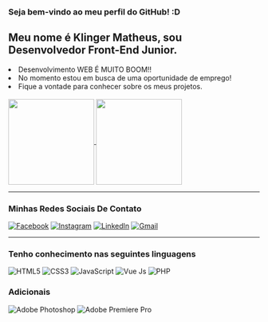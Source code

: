 <div class="container">
  <h3>Seja bem-vindo ao meu perfil do GitHub! :D</h3>
 
  <h2>Meu nome é <b>Klinger Matheus</b>, sou <b>Desenvolvedor Front-End Junior</b>.</h2>
  <li>Desenvolvimento WEB É MUITO BOOM!!</li>
  <li>No momento estou em busca de uma oportunidade de emprego!</li>
  <li>Fique a vontade para conhecer sobre os meus projetos.</li>
  
  <br />
  
  <a href="https://github.com/KlingerMatheus" target="blank">
    <img align="center" height="172em" src="https://github-readme-stats.vercel.app/api/top-langs/?username=KlingerMatheus&layout=compact&theme=radical&custom_title=Minhas%20Linguagens%20Favoritas%20:)" />
    <img align="center" height="172em" src="https://github-readme-stats.vercel.app/api?username=KlingerMatheus&show_icons=true&theme=radical&hide_rank=false&custom_title=Como%20Estou%20Indo?%20¬¬" />
  </a>
  
  <hr />
  
  <div style="display: inline_block;">
    <h3>Minhas Redes Sociais De Contato</h3>
   <a href="https://www.facebook.com/klinger.matheus" target="blank"><img src="https://img.shields.io/badge/Facebook-1877F2?style=for-the-badge&logo=facebook&logoColor=white" alt="Facebook"/></a>
    <a href="https://www.instagram.com/klinger_matheus/" target="blank"><img src="https://img.shields.io/badge/Instagram-E4405F?style=for-the-badge&logo=instagram&logoColor=white" alt="Instagram" /></a>
    <a href="https://www.linkedin.com/in/klinger-matheus/" target="blank"><img src="https://img.shields.io/badge/LinkedIn-0077B5?style=for-the-badge&logo=linkedin&logoColor=white" alt="LinkedIn" /></a>
    <a href="mailto:kger.matheus@gmail.com" target="blank"><img src="https://img.shields.io/badge/Gmail-D14836?style=for-the-badge&logo=gmail&logoColor=white" alt="Gmail" /></a>
 </div>
  
  <hr />
  
  <div>
    <h3>Tenho conhecimento nas seguintes linguagens</h3>
    <img src="https://img.shields.io/badge/HTML5-E34F26?style=for-the-badge&logo=html5&logoColor=white" alt="HTML5" />
    <img src="https://img.shields.io/badge/CSS3-1572B6?style=for-the-badge&logo=css3&logoColor=white" alt="CSS3" />
    <img src="https://img.shields.io/badge/JavaScript-F7DF1E?style=for-the-badge&logo=javascript&logoColor=black" alt="JavaScript" />
    <img src="https://img.shields.io/badge/Vue.js-35495E?style=for-the-badge&logo=vue.js&logoColor=4FC08D" alt="Vue Js" />
    <img src="https://img.shields.io/badge/PHP-777BB4?style=for-the-badge&logo=php&logoColor=white" alt="PHP" />
    <h3>Adicionais</h3>
    <img src="https://aleen42.github.io/badges/src/photoshop.svg" alt="Adobe Photoshop" />
    <img src="https://aleen42.github.io/badges/src/premiere.svg" alt="Adobe Premiere Pro" />
  </div>
